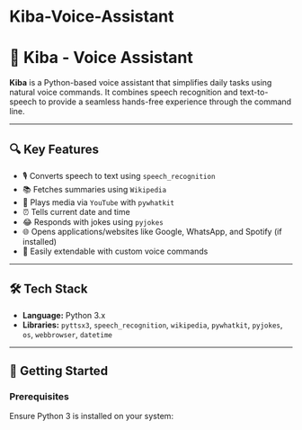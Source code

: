 # Kiba-Voice-Assistant
# 🧠 Kiba - Voice Assistant

**Kiba** is a Python-based voice assistant that simplifies daily tasks using natural voice commands. It combines speech recognition and text-to-speech to provide a seamless hands-free experience through the command line.

---

## 🔍 Key Features

- 🎙️ Converts speech to text using `speech_recognition`
- 📚 Fetches summaries using `Wikipedia`
- 🎵 Plays media via `YouTube` with `pywhatkit`
- ⏰ Tells current date and time
- 😂 Responds with jokes using `pyjokes`
- 🌐 Opens applications/websites like Google, WhatsApp, and Spotify (if installed)
- 🧩 Easily extendable with custom voice commands

---

## 🛠️ Tech Stack

- **Language:** Python 3.x  
- **Libraries:** `pyttsx3`, `speech_recognition`, `wikipedia`, `pywhatkit`, `pyjokes`, `os`, `webbrowser`, `datetime`

---

## 🚀 Getting Started

### Prerequisites

Ensure Python 3 is installed on your system:
```bash

